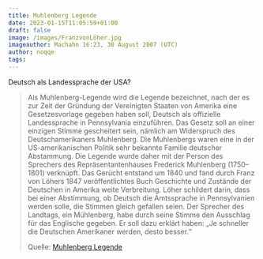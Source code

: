 ```yaml
---
title: Muhlenberg Legende
date: 2023-01-15T11:05:59+01:00
draft: false
image: /images/FranzvonLöher.jpg
imageauthor: Machahn 16:23, 30 August 2007 (UTC)
author: noqqe
tags: 
---
```


Deutsch als Landessprache der USA?

> Als Muhlenberg-Legende wird die Legende bezeichnet, nach der es zur Zeit der
> Gründung der Vereinigten Staaten von Amerika eine Gesetzesvorlage gegeben
> haben soll, Deutsch als offizielle Landessprache in Pennsylvania einzuführen.
> Das Gesetz soll an einer einzigen Stimme gescheitert sein, nämlich am
> Widerspruch des Deutschamerikaners Muhlenberg. Die Muhlenbergs waren eine in
> der US-amerikanischen Politik sehr bekannte Familie deutscher Abstammung. Die
> Legende wurde daher mit der Person des Sprechers des Repräsentantenhauses
> Frederick Muhlenberg (1750–1801) verknüpft.  Das Gerücht entstand um 1840 und
> fand durch Franz von Löhers 1847 veröffentlichtes Buch Geschichte und Zustände
> der Deutschen in Amerika weite Verbreitung. Löher schildert darin, dass bei
> einer Abstimmung, ob Deutsch die Amtssprache in Pennsylvanien werden solle,
> die Stimmen gleich gefallen seien. Der Sprecher des Landtags, ein Mühlenberg,
> habe durch seine Stimme den Ausschlag für das Englische gegeben. Er soll dazu
> erklärt haben: „Je schneller die Deutschen Amerikaner werden, desto besser.“
>
> Quelle: [Muhlenberg Legende](https://de.wikipedia.org/wiki/Muhlenberg-Legende)
